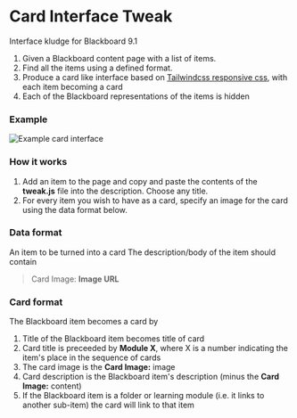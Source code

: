 # Card Interface Tweak

Interface kludge for Blackboard 9.1 

1. Given a Blackboard content page with a list of items. 
1. Find all the items using a defined format.
1. Produce a card like interface based on [Tailwindcss responsive css](https://codepen.io/njs/pen/BVdwZB), with each item becoming a card
1. Each of the Blackboard representations of the items is hidden

### Example

![Example card interface](https://farm5.staticflickr.com/4822/46279789112_d030539f62.jpg)
 
### How it works

1. Add an item to the page and copy and paste the contents of the **tweak.js** file into the description. Choose any title.
1. For every item you wish to have as a card, specify an image for the card using the data format below.

### Data format
 
An item to be turned into a card The description/body of the item should contain
> Card Image: __Image URL__

### Card format

The Blackboard item becomes a card by

1. Title of the Blackboard item becomes title of card
1. Card title is preceeded by **Module X**, where X is a number indicating the item's place in the sequence of cards
1. The card image is the __Card Image:__ image
1. Card description is the Blackboard item's description (minus the __Card Image:__ content)
1. If the Blackboard item is a folder or learning module (i.e. it links to another sub-item) the card will link to that item


